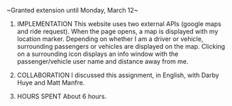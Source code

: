 ~Granted extension until Monday, March 12~

1. IMPLEMENTATION
    This website uses two external APIs (google maps and ride request). When the page opens, a map is displayed with my location marker. Depending on whether I am a driver or vehicle, surrounding passengers or vehicles are displayed on the map. Clicking on a surrounding icon displays an info window with the passenger/vehicle user name and distance away from me.

2. COLLABORATION
    I discussed this assignment, in English, with Darby Huye and Matt Manfre.

3. HOURS SPENT
    About 6 hours.
